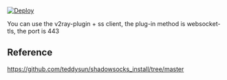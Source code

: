[![Deploy](https://www.herokucdn.com/deploy/button.png)](https://heroku.com/deploy)

You can use the v2ray-plugin + ss client, the plug-in method is websocket-tls, the port is 443

## Reference

https://github.com/teddysun/shadowsocks_install/tree/master
